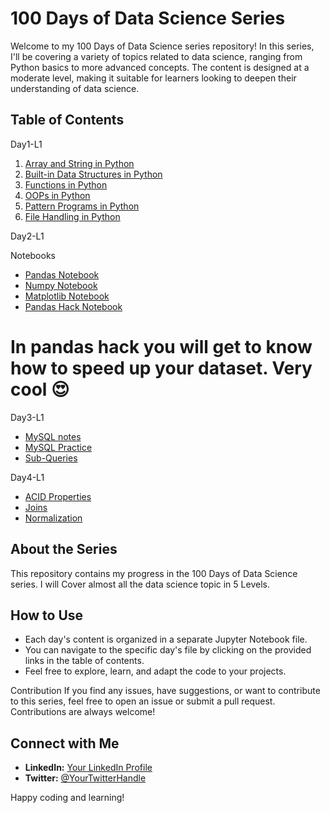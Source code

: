 # 100 Days of Data Science Series

Welcome to my 100 Days of Data Science series repository! In this series, I'll be covering a variety of topics related to data science, ranging from Python basics to more advanced concepts. The content is designed at a moderate level, making it suitable for learners looking to deepen their understanding of data science.

## Table of Contents

Day1-L1

1. [Array and String in Python](https://github.com/Pareeksachin/100DayOfDataScience/blob/master/Day1-L1/Array%20%2C%20String%20in%20Python.ipynb)
2. [Built-in Data Structures in Python](https://github.com/Pareeksachin/100DayOfDataScience/blob/master/Day1-L1/Built-in%20data%20structures%20in%20Python.ipynb)
3. [Functions in Python](https://github.com/Pareeksachin/100DayOfDataScience/blob/master/Day1-L1/Functions%20in%20Python.ipynb)
4. [OOPs in Python](https://github.com/Pareeksachin/100DayOfDataScience/blob/master/Day1-L1/OOPs%20in%20Python.ipynb)
5. [Pattern Programs in Python](https://github.com/Pareeksachin/100DayOfDataScience/blob/master/Day1-L1/Pattern%20Programs%20in%20Python.ipynb)
6. [File Handling in Python](https://github.com/Pareeksachin/100DayOfDataScience/blob/master/Day1-L1/File%20handling%20in%20python.ipynb)


Day2-L1

Notebooks
- [Pandas Notebook](https://github.com/Pareeksachin/100DayOfDataScience/blob/master/Day2-L1/Pandas%20Library%20in%20Python.ipynb)
- [Numpy Notebook](https://github.com/Pareeksachin/100DayOfDataScience/blob/master/Day2-L1/Numpy%20Library%20in%20Python.ipynb)
- [Matplotlib Notebook](https://github.com/Pareeksachin/100DayOfDataScience/blob/master/Day2-L1/Matplotlib%20Library%20in%20Python.ipynb)
- [Pandas Hack Notebook](https://github.com/Pareeksachin/100DayOfDataScience/tree/master/Day2-L1/Pandas_Hacks-master)

# In pandas hack you will get to know how to speed up your dataset. Very cool 😍


Day3-L1

- [MySQL notes](https://github.com/Pareeksachin/100DayOfDataScience/blob/master/Day3-L1/MySQL%20Notes.txt)
- [MySQL Practice](https://github.com/Pareeksachin/100DayOfDataScience/blob/master/Day3-L1/Sub-Queries.txt)
- [Sub-Queries](https://github.com/Pareeksachin/100DayOfDataScience/blob/master/Day3-L1/Subqueries.sql)


Day4-L1 

- [ACID Properties](https://github.com/Pareeksachin/100DayOfDataScience/blob/master/Day4-L1/ACID%20properties.txt)
- [Joins](https://github.com/Pareeksachin/100DayOfDataScience/blob/master/Day4-L1/All%20Joins.txt)
- [Normalization](https://github.com/Pareeksachin/100DayOfDataScience/blob/master/Day4-L1/Normalization.txt)


## About the Series

This repository contains my progress in the 100 Days of Data Science series. I will Cover almost all the data science topic in 5 Levels.

## How to Use

- Each day's content is organized in a separate Jupyter Notebook file.
- You can navigate to the specific day's file by clicking on the provided links in the table of contents.
- Feel free to explore, learn, and adapt the code to your projects.

Contribution
If you find any issues, have suggestions, or want to contribute to this series, feel free to open an issue or submit a pull request. Contributions are always welcome!


## Connect with Me

- **LinkedIn:** [Your LinkedIn Profile](https://www.linkedin.com/in/sachin-pareek-692b96184/)
- **Twitter:** [@YourTwitterHandle](https://twitter.com/Pareeksachin2)

Happy coding and learning!
